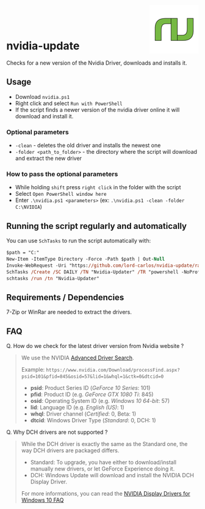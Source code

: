 <img src="./logo.svg" width="128" align="right">

<br/>
<br/>
<br/>

# nvidia-update

Checks for a new version of the Nvidia Driver, downloads and installs it.

## Usage

* Download `nvidia.ps1`
* Right click and select `Run with PowerShell`
* If the script finds a newer version of the nvidia driver online it will download and install it.

### Optional parameters

* `-clean` - deletes the old driver and installs the newest one
* `-folder <path_to_folder>` - the directory where the script will download and extract the new driver

### How to pass the optional parameters

* While holding `shift` press `right click` in the folder with the script
* Select `Open PowerShell window here`
* Enter `.\nvidia.ps1 <parameters>` (ex: `.\nvidia.ps1 -clean -folder C:\NVIDIA`)

## Running the script regularly and automatically

You can use `SchTasks` to run the script automatically with:

```ps
$path = "C:"
New-Item -ItemType Directory -Force -Path $path | Out-Null
Invoke-WebRequest -Uri "https://github.com/lord-carlos/nvidia-update/raw/master/nvidia.ps1" -OutFile "$path\nvidia.ps1" -UseBasicParsing
SchTasks /Create /SC DAILY /TN "Nvidia-Updater" /TR "powershell -NoProfile -ExecutionPolicy Bypass -File $path\nvidia.ps1" /ST 10:00
schtasks /run /tn "Nvidia-Updater"
```

## Requirements / Dependencies

7-Zip or WinRar are needed to extract the drivers.


## FAQ

Q. How do we check for the latest driver version from Nvidia website ?

> We use the NVIDIA [Advanced Driver Search](https://www.nvidia.com/Download/Find.aspx).
>
> Example:
> ```https://www.nvidia.com/Download/processFind.aspx?psid=101&pfid=845&osid=57&lid=1&whql=1&ctk=0&dtcid=0```
>
> * **psid**: Product Series ID (_GeForce 10 Series_: 101)
> * **pfid**: Product ID (e.g. _GeForce GTX 1080 Ti_: 845)
> * **osid**: Operating System ID (e.g. _Windows 10 64-bit_: 57)
> * **lid**: Language ID (e.g. _English (US)_: 1)
> * **whql**: Driver channel (_Certified_: 0, Beta: 1)
> * **dtcid**: Windows Driver Type (_Standard_: 0, DCH: 1)

Q. Why DCH drivers are not supported ?

> While the DCH driver is exactly the same as the Standard one, the way DCH drivers are packaged differs.
>
> * Standard: To upgrade, you have either to download/install manually new drivers, or let GeForce Experience doing it.
> * DCH: Windows Update will download and install the NVIDIA DCH Display Driver.
>
> For more informations, you can read the [NVIDIA Display Drivers for Windows 10 FAQ](https://nvidia.custhelp.com/app/answers/detail/a_id/4777/~/nvidia-dch%2Fstandard-display-drivers-for-windows-10-faq)

